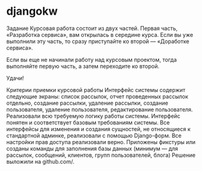 # djangokw

Задание
Курсовая работа состоит из двух частей. Первая часть, «Разработка сервиса», вам открылась в середине курса. Если вы уже выполнили эту часть, то сразу приступайте ко второй — «Доработке сервиса».

Если вы еще не начинали работу над курсовым проектом, тогда выполняйте первую часть, а затем переходите ко второй.

Удачи!

Критерии приемки курсовой работы
Интерфейс системы содержит следующие экраны: список рассылок, отчет проведенных рассылок отдельно, создание рассылки, удаление рассылки, создание пользователя, удаление пользователя, редактирование пользователя.
Реализовали всю требуемую логику работы системы.
Интерфейс понятен и соответствует базовым требованиям системы.
Все интерфейсы для изменения и создания сущностей, не относящиеся к стандартной админке, реализовали с помощью Django-форм.
Все настройки прав доступа реализовали верно.
Приложены фикстуры или созданы команды для заполнения базы данных (минимум — для рассылок, сообщений, клиентов, групп пользователей, блога)
Решение выложили на github.com/.
